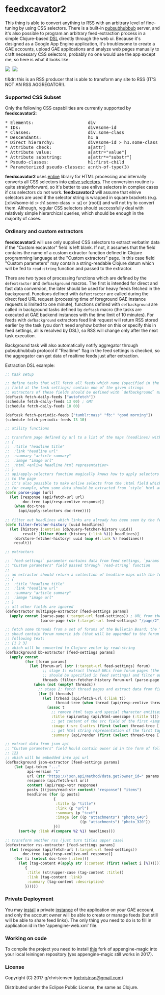 # feedxcavator2

This thing is able to convert anything to RSS with an arbitrary level of 
fine-tuning by using CSS selectors. There is a built-in [pubsubhubbub](https://en.wikipedia.org/wiki/PubSubHubbub)
server, and it's also possible to program an arbitrary
feed-extraction process in a simple Clojure-based [DSL](https://en.wikipedia.org/wiki/Domain-specific_language) directly through the web ui.
Because it's designed as a Google App Engine application, it's troublesome to 
create a GAE accounts, upload GAE applications and analyze web pages manually to 
craft necessary CSS selectors, probably no one would use the app except me, 
so here is what it looks like:

<a href="https://github.com/GChristensen/feedxcavator2/blob/master/img/xcavator.png" target="_blank"><img src="https://github.com/GChristensen/feedxcavator2/blob/master/img/xcavator_thumb.png" /></a>&nbsp;&nbsp;<a href="https://github.com/GChristensen/feedxcavator2/blob/master/img/custom.png" target="_blank"><img src="https://github.com/GChristensen/feedxcavator2/blob/master/img/custom_thumb.png" /></a>

tl&dr: this is an RSS producer that is able to transform any site
to RSS (IT'S NOT AN RSS AGGREGATOR!).

### Supported CSS Subset

Only the following CSS capabilities are currently supported by __feedxcavator2__:

<pre>
* Elements:                     div
* IDs:                          div#some-id
* Classes:                      div.some-class
* Descendants:                  h1 a
* Direct hierarchy:             div#some-id > h1.some-class > a
* Attribute check:              a[attr]
* Attribute value:              a[attr="value"]
* Attribute substring:          a[attr*="substr"]
* Pseudo-classes:               h1:first-child
* Parameterized pseudo-classes: a:nth-of-type(3)
</pre>

__feedxcavator2__ uses [enlive](https://github.com/cgrand/enlive#readme)
library for HTML processing and internally converts all CSS selectors into
[enlive selectors](http://enlive.cgrand.net/syntax.html).
The conversion routine is quite straightforward, so it's 
better to use enlive selectors in complex cases if css selectors do not work. 
__feedxcavator2__ will assume that elnive selectors are used if the selector 
string is wrapped in square brackets (e.g. [:div#some-id :> :h1.some-class 
:> :a] or [root]) and will not try to convert them.
Although, regular CSS selectors should successfully deal with relatively simple hierarchical 
queries, which should be enough in the majority of cases.

### Ordinary and custom extractors

__feedxcavator2__ will use only supplied CSS selectors to extract verbatim data if the 
"Custom excavator" field is left blank. If not, it assumes that the field contains the name 
of a custom extractor function defined in Clojure programming language at the "Custom 
extractors" page. In this case field "Custom parameters" may contain a string-readable 
Clojure datum which will be fed to `read-string` function and passed to the extractor.

There are two types of processing functions which are defined by the `defextractor` and
`defbackground` macros. The first is intended for direct and fast data conversion,
the later should be used for heavy feeds fetched in the background. Functions defined
with `defextractor` are called during the direct feed URL request (processing time of 
foreground GAE instance requests is limited to one minute), functions defined with
`defbackground` are called in background tasks defined by `deftask` macro (the tasks 
are executed at GAE backend instances with the time limit of 10 minutes). 
For feeds with `defbackground` extractors feed link request will return RSS stored earlier by 
the task (you don't need anyhow bother on this or specify this in feed settings, 
all is resolved by DSL), so RSS will change only after the next task execution. 

Background task will also automatically notify aggregator through pubsubhubbub protocol 
if "Realtime" flag in the feed settings is checked, so the aggregator can get data of realtime
feeds just after extraction.

Extraction DSL example:

```clojure
;; task setup 

;; define tasks that will fetch all feeds which name (specified in the "Feed title" 
;; field at the task settings) contain one of the given strings
;; extractors of these fields should be defined with `defbackground` macro
(deftask fetch-daily-feeds ["autofetch"])
(schedule fetch-daily-feeds 13 00) ; GMT
(schedule fetch-daily-feeds 18 00)

(deftask fetch-periodic-feeds ["tumblr:mass" "fb:" "good morning"])
(schedule fetch-periodic-feeds 13 10)

;; utility functions

;; transform page defined by url to a list of the maps (headlines) with the following fieleds:
;; {
;;  :title "headline title" 
;;  :link "headline url" 
;;  :summary "article summary" 
;;  :image "image url" 
;;  :html <enlive headline html representation>
;; }
;; api/apply-selectors function magically knows how to apply selectors from the feed settings 
;; to the page
;; it's also possible to make enlive selects from the :html field which may be necessary 
;; for example, when some data should be extracted from `style` html attribute, etc.
(defn parse-page [url]
  (let [response (api/fetch-url url)
        doc-tree (api/resp->enlive response)]
    (when doc-tree
      (api/apply-selectors doc-tree))))
 
;; filter out headlines which links are already has been seen by the fetcher 
(defn filter-fetcher-history [uuid headlines]
  (let [history (:entries (db/query-fetcher-history uuid))
        result (filter #(not (history (:link %))) headlines)]
    (db/store-fetcher-history! uuid (map #(:link %) headlines))
    result))

;; extractors

;; `feed-settings` parameter contains data from feed settings, `params` contain value of the
;; "Custom parameters" field passed through `read-string` function
;;
;; an extractor should return a collection of headline maps with the following fields:
;; {
;;  :title "headline title" 
;;  :link "headline url" 
;;  :summary "article summary" 
;;  :image "image url" 
;; }
;; all other fields are ignored 
(defextractor multipage-extractor [feed-settings params]
  (apply concat (parse-page (:target-url feed-settings)) ; URL from the "Target URL" field
                (parse-page (str (:target-url feed-settings) "/page/2"))))

;; fetch some threads from a set of forums of the Bulletin Board; the "Custom parameters" field 
;; shoud contain forum numeric ids (that will be appended to the forum URL) in the form of the 
;; following text:
;; [1 2 3]
;; which will be converted to Clojure vector by read-string
(defbackground bb-extractor [feed-settings params]
  (apply concat
         (for [forum params]
           (let [forum-url (str (:target-url feed-settings) forum)
                 ;; stage 1: extract thread URLs from forum pages (the corresponding selectors 
                 ;; should be specified in feed settings) and filter out already seen urls
                 threads (filter-fetcher-history forum-url (parse-page forum-url))                                             
             (when (not (empty? threads))
               ;; stage 2: fetch thread pages and extract data from first posts using enlive
               (for [t threads]
                 (let [trhead (api/fetch-url (:link t))
                       thread-tree (when thread (api/resp->enlive thread))]
                   (assoc t
                     ;; remove html tags and special character entities
                     :title (api/untag (api/html-unescape (:title t)))
                     ;; get content of the src field of the first <img> tag from post text
                     :image (:src (:attrs (first (select thread-tree [:.post_text :img]))))
                     ;; get html string representation of the first tag with .post_text class 
                     :summary (api/render (first (select thread-tree [:.post_text])))))))))))

;; extract data from json api
;; "Custom parameters" field hould contain owner id in the form of following text:
;; 123
;; which will be embedded into api url
(defbackground json-extractor [feed-settings params]
    (let [api-token "..."
          api-version "1"
          url (str "https://json.api/method/data.get?owner_id=" params "&access_token=" api-token "&v=" api-version)
          response (api/fetch-url url)
          content (api/resp->str response)
          posts (((json/read-str content) "response") "items")
          headlines (for [p posts]
                      {
                       :title (p "title")
                       :link (p "url")
                       :summary (p "text")
                       :image (or ((p "attachments") "photo_640")
                                  ((p "attachments") "photo_320"))
                      })]
      (sort-by :link #(compare %2 %1) headlines)))
      
;; transform another rss (just turn titles upper case)
(defextractor rss-extractor [feed-settings params]
  (let [response (api/fetch-url (:target-url feed-settings))
        doc-tree (api/resp->enlive-xml response)]
    (for [i (select doc-tree [:item])]
      (let [tag-content #(apply str (:content (first (select i [%]))))]
         {
          :title (str/upper-case (tag-content :title))
          :link (tag-content :link)
          :summary (tag-content :description)
         })))))

```

### Private Deployment

You may [install](http://code.google.com/appengine/docs/java/gettingstarted/uploading.html) 
a private [instance](https://github.com/GChristensen/feedxcavator2/releases)
of the application on your GAE account, and only the account owner will be able 
to create or manage feeds (but still will be able to share feed links). The only 
thing you need to do is to fill in application id in the 'appengine-web.xml' file.

### Working on code

To compile the project you need to install [this](https://github.com/GChristensen/appengine-magic) fork of 
appengine-magic into your local leiningen repository (yes appengine-magic still works in 2017).

### License

Copyright (C) 2017 g/christensen (gchristnsn@gmail.com)

Distributed under the Eclipse Public License, the same as Clojure.

